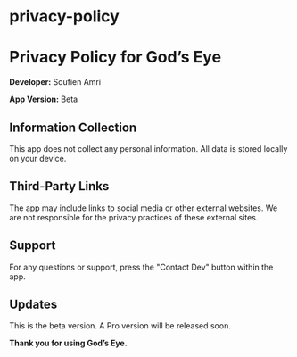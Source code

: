 # privacy-policy

# Privacy Policy for God’s Eye

**Developer:** Soufien Amri

**App Version:** Beta

## Information Collection
This app does not collect any personal information. All data is stored locally on your device.

## Third-Party Links
The app may include links to social media or other external websites. We are not responsible for the privacy practices of these external sites.

## Support
For any questions or support, press the "Contact Dev" button within the app.

## Updates
This is the beta version. A Pro version will be released soon.

**Thank you for using God’s Eye.**
